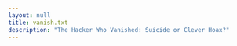```yaml
---
layout: null
title: vanish.txt
description: "The Hacker Who Vanished: Suicide or Clever Hoax?"
---
```

